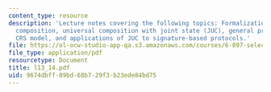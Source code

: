```yaml
---
content_type: resource
description: 'Lecture notes covering the following topics: Formalization of Multi-instance
  composition, universal composition with joint state (JUC), general protocols in
  CRS model, and applications of JUC to signature-based protocols.'
file: https://ol-ocw-studio-app-qa.s3.amazonaws.com/courses/6-897-selected-topics-in-cryptography-spring-2004/9674dbff89bd68b729f3b23ede84bd75_l13_14.pdf
file_type: application/pdf
resourcetype: Document
title: l13_14.pdf
uid: 9674dbff-89bd-68b7-29f3-b23ede84bd75
---
```

